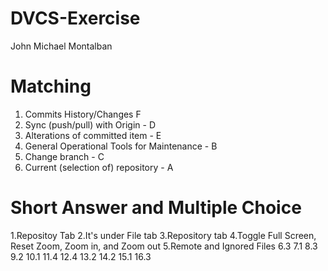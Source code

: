 # DVCS-Exercise

John Michael Montalban

# Matching

1. Commits History/Changes F
2. Sync (push/pull) with Origin - D
3. Alterations of committed item - E
4. General Operational Tools for Maintenance - B
5. Change branch - C
6. Current (selection of) repository - A

# Short Answer and Multiple Choice
1.Repositoy Tab
2.It's under File tab
3.Repository tab
4.Toggle Full Screen, Reset Zoom, Zoom in, and Zoom out
5.Remote and Ignored Files
6.3
7.1
8.3
9.2
10.1
11.4
12.4
13.2
14.2
15.1
16.3
